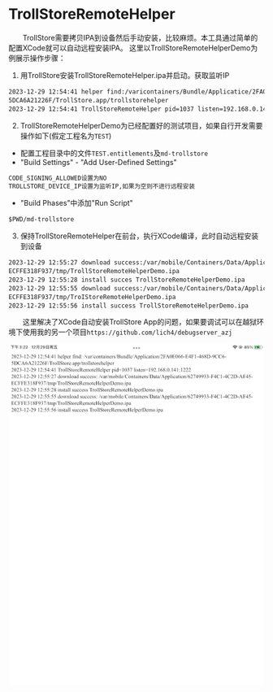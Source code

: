 # TrollStoreRemoteHelper

&emsp;&emsp;TrollStore需要拷贝IPA到设备然后手动安装，比较麻烦。本工具通过简单的配置XCode就可以自动远程安装IPA。
这里以TrollStoreRemoteHelperDemo为例展示操作步骤：

1. 用TrollStore安装TrollStoreRemoteHelper.ipa并启动。获取监听IP
   
```txt
2023-12-29 12:54:41 helper find:/varicontainers/Bundle/Applicatice/2FA0E066-E4F1-468D-9CC6-
5DCA6A21226F/TrollStore.app/trollstorehelper
2023-12-29 12:54:41 TrollStoreRemoteHelper pid=1037 listen=192.168.0.141:1222
```

2. TrollStoreRemoteHelperDemo为已经配置好的测试项目，如果自行开发需要操作如下(假定工程名为`TEST`)

* 配置工程目录中的文件`TEST.entitlements`及`md-trollstore`
* "Build Settings" - "Add User-Defined Settings"  
```txt
CODE_SIGNING_ALLOWED设置为NO  
TROLLSTORE_DEVICE_IP设置为监听IP,如果为空则不进行远程安装
```  
* "Build Phases"中添加"Run Script"
```txt
$PWD/md-trollstore
```

3. 保持TrollStoreRemoteHelper在前台，执行XCode编译，此时自动远程安装到设备

```txt
2023-12-29 12:55:27 download success:/var/mobile/Containers/Data/Application/62749933-F4C1-4C2D-AF45-
ECFFE318F937/tmp/TrollStoreRemoteHelperDemo.ipa
2023-12-29 12:55:28 install succes TrollStoreRemoteHelperDemo.ipa
2023-12-29 12:55:55 download success:/var/mobile/Containers/Data/Application/62749933-F4C1-4C2D-AF45-
ECFFE318F937/tmp/TroIStoreRemoteHelperDemo.ipa
2023-12-29 12:55:56 install success TrollStoreRemoteHelperDemo.ipa
```

&emsp;&emsp;这里解决了XCode自动安装TrollStore App的问题，如果要调试可以在越狱环境下使用我的另一个项目`https://github.com/lich4/debugserver_azj`

![](https://raw.githubusercontent.com/lich4/TrollStoreRemoteHelper/main/screenshot.png)



